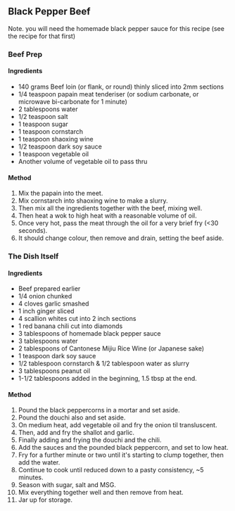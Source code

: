 ## Black Pepper Beef

Note. you will need the homemade black pepper sauce for this recipe (see the recipe for that first)

### Beef Prep

#### Ingredients

* 140 grams Beef loin (or flank, or round) thinly sliced into 2mm sections
* 1/4 teaspoon papain meat tenderiser (or sodium carbonate, or microwave bi-carbonate for 1 minute)
* 2 tablespoons water
* 1/2 teaspoon salt
* 1 teaspoon sugar
* 1 teaspoon cornstarch
* 1 teaspoon shaoxing wine
* 1/2 teaspoon dark soy sauce
* 1 teaspoon vegetable oil
* Another volume of vegetable oil to pass thru

#### Method

1. Mix the papain into the meet.
1. Mix cornstarch into shaoxing wine to make a slurry.
1. Then mix all the ingredients together with the beef, mixing well.
1. Then heat a wok to high heat with a reasonable volume of oil.
1. Once very hot, pass the meat through the oil for a very brief fry (<30 seconds).
1. It should change colour, then remove and drain, setting the beef aside.


### The Dish Itself

#### Ingredients

* Beef prepared earlier
* 1/4 onion chunked
* 4 cloves garlic smashed
* 1 inch ginger sliced
* 4 scallion whites cut into 2 inch sections
* 1 red banana chili cut into diamonds
* 3 tablespoons of homemade black pepper sauce
* 3 tablespoons water
* 2 tablespoons of Cantonese Mijiu Rice Wine (or Japanese sake)
* 1 teaspoon dark soy sauce
* 1/2 tablespoon cornstarch & 1/2 tablespoon water as slurry
* 3 tablespoons peanut oil
* 1-1/2 tablespoons added in the beginning, 1.5 tbsp at the end.


#### Method

1. Pound the black peppercorns in a mortar and set aside.
1. Pound the douchi also and set aside.
1. On medium heat, add vegetable oil and fry the onion til transluscent.
1. Then, add and fry the shallot and garlic.
1. Finally adding and frying the douchi and the chili.
1. Add the sauces and the pounded black peppercorn, and set to low heat.
1. Fry for a further minute or two until it's starting to clump together, then add the water.
1. Continue to cook until reduced down to a pasty consistency, ~5 minutes.
1. Season with sugar, salt and MSG.
1. Mix everything together well and then remove from heat.
1. Jar up for storage.

